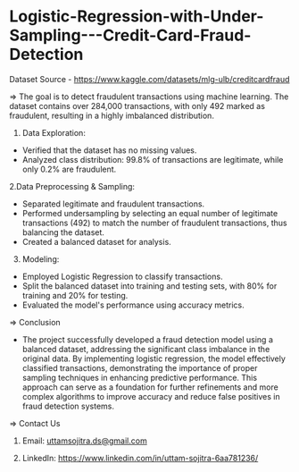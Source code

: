 # Logistic-Regression-with-Under-Sampling---Credit-Card-Fraud-Detection

Dataset Source - https://www.kaggle.com/datasets/mlg-ulb/creditcardfraud

=> The goal is to detect fraudulent transactions using machine learning. The dataset contains over 284,000 transactions, with only 492 marked as fraudulent, resulting in a highly imbalanced distribution.

1. Data Exploration:
- Verified that the dataset has no missing values.
- Analyzed class distribution: 99.8% of transactions are legitimate, while only 0.2% are fraudulent.

2.Data Preprocessing & Sampling:
- Separated legitimate and fraudulent transactions.
- Performed undersampling by selecting an equal number of legitimate transactions (492) to match the number of fraudulent transactions, thus balancing the dataset.
- Created a balanced dataset for analysis.

3. Modeling:
- Employed Logistic Regression to classify transactions.
- Split the balanced dataset into training and testing sets, with 80% for training and 20% for testing.
- Evaluated the model's performance using accuracy metrics.

=> Conclusion
- The project successfully developed a fraud detection model using a balanced dataset, addressing the significant class imbalance in the original data. By implementing logistic regression, the model effectively classified transactions, demonstrating the importance of proper sampling techniques in enhancing predictive performance. This approach can serve as a foundation for further refinements and more complex algorithms to improve accuracy and reduce false positives in fraud detection systems.

=> Contact Us

1. Email: uttamsojitra.ds@gmail.com

2. LinkedIn: https://www.linkedin.com/in/uttam-sojitra-6aa781236/
